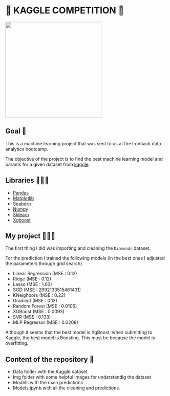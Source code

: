 # 💎 KAGGLE COMPETITION 💎

<img width=300 src="https://www.wallpapertip.com/wmimgs/11-111305_jewelery-bokeh-bling-abstraction-abstract-sparkle-wallpaper-diamond.jpg">

## Goal 🏁
This is a machine learning project that was sent to us at the Ironhack data analytics bootcamp. 

The objective of the project is to find the best machine learning model and params for a given dataset from [kaggle](https://www.kaggle.com/c/diamonds-datamad0321).


## Libraries 👩🏼‍🏫
- [Pandas](https://pandas.pydata.org/docs/)
- [Matplotlib](https://matplotlib.org/)
- [Seaborn](https://seaborn.pydata.org/)
- [Numpy](https://numpy.org/doc/)
- [Sklearn](https://scikit-learn.org/stable/)
- [Xgboost](https://xgboost.readthedocs.io/en/latest/)


## My project 👩🏼‍💻
The first thing I did was importing and cleaning the `Diamonds` dataset.

For the prediction I trained the following models (in the best ones I adjusted the parameters through grid search)
* Linear Regression (MSE : 0.12)
* Ridge (MSE : 0.12)
* Lasso (MSE : 1.03)
* SGD (MSE : 2992133515461431)
* KNeighbors (MSE : 0.22)
* Gradient (MSE : 0.13)
* Random Forest (MSE : 0.0105)
* XGBoost (MSE : 0.0093)
* SVR (MSE : 0.133)
* MLP Regressor (MSE : 0.0208)

Although it seems that the best model is XgBoost, when submitting to Kaggle, the best model is Boosting. This must be because the model is overfitting. 

## Content of the repository 👀

- Data folder with the Kaggle dataset
- Img folder with some helpful images for understandig the dataset
- Models with the main predictions
- Models.ipynb with all the cleaning and predictions. 
